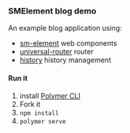 ### SMElement blog demo
An example blog application using:

- [sm-element](https://github.com/jrobinson01/sm-element) web components
- [universal-router](https://github.com/kriasoft/universal-router) router
- [history](https://github.com/ReactTraining/history) history management

#### Run it
1. install [Polymer CLI](https://github.com/Polymer/polymer-cli)
2. Fork it
3. `npm install`
4. `polymer serve`
